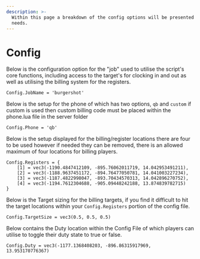 ```yaml
---
description: >-
  Within this page a breakdown of the config options will be presented for your
  needs.
---
```


# Config

Below is the configuration option for the "job" used to utilise the script's core functions, including access to the target's for clocking in and out as well as utilising the billing system for the registers.

```
Config.JobName = 'burgershot'
```

Below is the setup for the phone of which has two options, `qb` and `custom` if custom is used then custom billing code must be placed within the phone.lua file in the server folder

```
Config.Phone = 'qb'
```

Below is the setup displayed for the billing/register locations there are four to be used however if needed they can be removed, there is an allowed maximum of four locations for billing players.

```
Config.Registers = {
    [1] = vec3(-1190.4847412109, -895.76062011719, 14.042953491211),
    [2] = vec3(-1188.9637451172, -894.76477050781, 14.041003227234),
    [3] = vec3(-1187.4822998047, -893.70434570313, 14.042896270752),
    [4] = vec3(-1194.7612304688, -905.09448242188, 13.874839782715)
}
```

Below is the Target sizing for the billing targets, if you find it difficult to hit the target locations within your `Config.Registers` portion of the config file.

```
Config.TargetSize = vec3(0.5, 0.5, 0.5)
```

Below contains the Duty location within the Config File of which players can utilise to toggle their duty state to true or false.

```
Config.Duty = vec3(-1177.1368408203, -896.86315917969, 13.953170776367)
```
